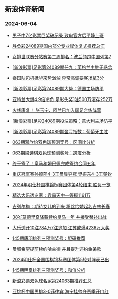 ## 新浪体育新闻 
### 2024-06-04

+ [男子中7亿彩票巨奖破纪录 致电官方后平静上班](https://sports.sina.com.cn/l/2024-06-03/doc-inaxkzui7909040.shtml)

+ [胜负彩24089期国内部分专业媒体复式推荐总汇](https://sports.sina.com.cn/l/2024-06-03/doc-inaxmhaf7794170.shtml)

+ [女排世联赛分站赛第二周排名：波兰领跑中国列第7](https://sports.sina.com.cn/others/volleyball/2024-06-03/doc-inaxmnka0922782.shtml)

+ [[新浪彩票]足彩第24089期任九：英格兰主胜无悬念](https://sports.sina.com.cn/l/2024-06-03/doc-inaxmhaf7788447.shtml)

+ [泰国队包机抵华来势汹汹 异常高调要客场拿3分](https://sports.sina.com.cn/china/2024-06-03/doc-inaxmhae1044869.shtml)

+ [[新浪彩票]足彩第24089期大势：德国主场防平](https://sports.sina.com.cn/l/2024-06-03/doc-inaxmhae1009754.shtml)

+ [亚特兰大爆4.9倍冷负 足彩头奖1注500万滚存252万](https://sports.sina.com.cn/l/2024-06-03/doc-inaxmhae1007713.shtml)

+ [火线康复！ 张玉宁、阿兰已加入国足合练阵营](https://sports.sina.com.cn/china/2024-06-03/doc-inaxmnkc7700615.shtml)

+ [[新浪彩票]足彩24089期投注策略：意大利主场防平](https://sports.sina.com.cn/l/2024-06-03/doc-inaxmhae1012909.shtml)

+ [[新浪彩票]足彩第24089期盈亏指数：葡萄牙主胜](https://sports.sina.com.cn/l/2024-06-03/doc-inaxmhae1013980.shtml)

+ [063期邓欣怡双色球预测奖号：区间比分析](https://sports.sina.com.cn/l/2024-06-03/doc-inaxmnkk8079259.shtml)

+ [063期梁诗琪双色球预测奖号：跨度分析](https://sports.sina.com.cn/l/2024-06-03/doc-inaxmnkn4858313.shtml)

+ [终于签了！皇马和姆巴佩完成签约合同五年](https://sports.sina.com.cn/g/laliga/2024-06-03/doc-inaxnche4566548.shtml)

+ [重庆冠军赛孙颖莎4-3王曼昱夺冠 樊振东4-3王楚钦](https://sports.sina.com.cn/others/pingpang/2024-06-03/doc-inaxnpvw7619009.shtml)

+ [2024年明仕杯围棋锦标赛团体第4轮结束 胜负一览](https://sports.sina.com.cn/chess/weiqi/2024-06-03/doc-inaxniqa4493405.shtml)

+ [精选大乐透专家：袁霸天中一等揽1161万](https://sports.sina.com.cn/l/2024-06-03/doc-inaxmnkk8082418.shtml)

+ [吉列尔梅：期待女儿的到来 粉丝给她起名吉林长春](https://sports.sina.com.cn/china/2024-06-03/doc-inaxnche4577520.shtml)

+ [38岁莫德里奇降薪续约皇马一年 并接受替补出战](https://sports.sina.com.cn/g/laliga/2024-06-03/doc-inaxnche4573623.shtml)

+ [大乐透开10注784万7注追加 江苏或爆4236万大奖](https://sports.sina.com.cn/l/2024-06-03/doc-inaxnpvy4401970.shtml)

+ [145期唐羽排列三预测奖号：胆码推荐](https://sports.sina.com.cn/l/2024-06-03/doc-inaxmwyh4646423.shtml)

+ [曼城希望提前续约哈兰德 并且提升违约金条款](https://sports.sina.com.cn/g/pl/2024-06-03/doc-inaxnche4569765.shtml)

+ [2024明仕杯全国围棋锦标赛团体第5轮对阵表已出](https://sports.sina.com.cn/go/2024-06-03/doc-inaxnipy7718244.shtml)

+ [145期明皇排列三预测奖号：和值分析](https://sports.sina.com.cn/l/2024-06-03/doc-inaxmwye7865444.shtml)

+ [新浪彩票双色球名家第24063期推荐汇总](https://sports.sina.com.cn/l/2024-06-03/doc-inaxmnka0947609.shtml)

+ [亚挑杯中国男排3-0菲律宾 海宁挂帅夺赛季开门红](https://sports.sina.com.cn/others/volleyball/2024-06-03/doc-inaxkzui7899312.shtml)

